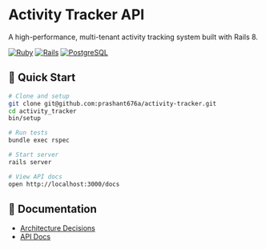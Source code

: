 # Activity Tracker API

A high-performance, multi-tenant activity tracking system built with Rails 8.

[![Ruby](https://img.shields.io/badge/Ruby-3.2.2-red.svg)](https://www.ruby-lang.org)
[![Rails](https://img.shields.io/badge/Rails-8.0.2-red.svg)](https://rubyonrails.org)
[![PostgreSQL](https://img.shields.io/badge/PostgreSQL-16-blue.svg)](https://www.postgresql.org)

## 🚀 Quick Start

```bash
# Clone and setup
git clone git@github.com:prashant676a/activity-tracker.git
cd activity_tracker
bin/setup

# Run tests
bundle exec rspec

# Start server
rails server

# View API docs
open http://localhost:3000/docs
```

## 📖 Documentation

- [Architecture Decisions](./ARCHITECTURE.md)
- [API Docs](./API_DOCS.md)
